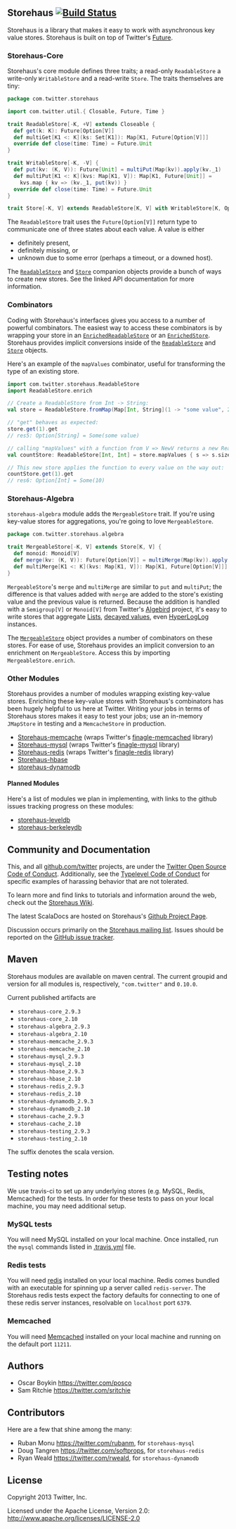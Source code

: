 ## Storehaus [![Build Status](https://secure.travis-ci.org/twitter/storehaus.png)](http://travis-ci.org/twitter/storehaus)

Storehaus is a library that makes it easy to work with asynchronous key value stores. Storehaus is built on top of Twitter's [Future](https://github.com/twitter/util/blob/master/util-core/src/main/scala/com/twitter/util/Future.scala).

### Storehaus-Core

Storehaus's core module defines three traits; a read-only `ReadableStore` a write-only `WritableStore` and a read-write `Store`. The traits themselves are tiny:

```scala
package com.twitter.storehaus

import com.twitter.util.{ Closable, Future, Time }

trait ReadableStore[-K, +V] extends Closeable {
  def get(k: K): Future[Option[V]]
  def multiGet[K1 <: K](ks: Set[K1]): Map[K1, Future[Option[V]]]
  override def close(time: Time) = Future.Unit
}

trait WritableStore[-K, -V] {
  def put(kv: (K, V)): Future[Unit] = multiPut(Map(kv)).apply(kv._1)
  def multiPut[K1 <: K](kvs: Map[K1, V]): Map[K1, Future[Unit]] =
    kvs.map { kv => (kv._1, put(kv)) }
  override def close(time: Time) = Future.Unit
}

trait Store[-K, V] extends ReadableStore[K, V] with WritableStore[K, Option[V]]
```

The `ReadableStore` trait uses the `Future[Option[V]]` return type to communicate one of three states about each value. A value is either

* definitely present,
* definitely missing, or
* unknown due to some error (perhaps a timeout, or a downed host).

The [`ReadableStore`](http://twitter.github.com/storehaus/#com.twitter.storehaus.ReadableStore$) and [`Store`](http://twitter.github.com/storehaus/#com.twitter.storehaus.Store$) companion objects provide a bunch of ways to create new stores. See the linked API documentation for more information.

### Combinators

Coding with Storehaus's interfaces gives you access to a number of powerful combinators. The easiest way to access these combinators is by wrapping your store in an [`EnrichedReadableStore`](http://twitter.github.com/storehaus/#com.twitter.storehaus.EnrichedReadableStore) or an [`EnrichedStore`](http://twitter.github.com/storehaus/#com.twitter.storehaus.EnrichedStore). Storehaus provides implicit conversions inside of the [`ReadableStore`](http://twitter.github.com/storehaus/#com.twitter.storehaus.ReadableStore$) and [`Store`](http://twitter.github.com/storehaus/#com.twitter.storehaus.Store$) objects.

Here's an example of the `mapValues` combinator, useful for transforming the type of an existing store.

```scala
import com.twitter.storehaus.ReadableStore
import ReadableStore.enrich

// Create a ReadableStore from Int -> String:
val store = ReadableStore.fromMap(Map[Int, String](1 -> "some value", 2 -> "other value"))

// "get" behaves as expected:
store.get(1).get
// res5: Option[String] = Some(some value)

// calling "mapValues" with a function from V => NewV returns a new ReadableStore[K, NewV]:
val countStore: ReadableStore[Int, Int] = store.mapValues { s => s.size }

// This new store applies the function to every value on the way out:
countStore.get(1).get
// res6: Option[Int] = Some(10)
```

### Storehaus-Algebra

`storehaus-algebra` module adds the `MergeableStore` trait. If you're using key-value stores for aggregations, you're going to love `MergeableStore`.

```scala
package com.twitter.storehaus.algebra

trait MergeableStore[-K, V] extends Store[K, V] {
  def monoid: Monoid[V]
  def merge(kv: (K, V)): Future[Option[V]] = multiMerge(Map(kv)).apply(kv._1)
  def multiMerge[K1 <: K](kvs: Map[K1, V]): Map[K1, Future[Option[V]]] = kvs.map { kv => (kv._1, merge(kv)) }
}
```

`MergeableStore`'s `merge` and `multiMerge` are similar to `put` and `multiPut`; the difference is that values added with `merge` are added to the store's existing value and the previous value is returned.
Because the addition is handled with a `Semigroup[V]` or `Monoid[V]` from Twitter's [Algebird](https://github.com/twitter/algebird) project, it's easy to write stores that aggregate [Lists](http://twitter.github.com/algebird/#com.twitter.algebird.ListMonoid), [decayed values](http://twitter.github.com/algebird/#com.twitter.algebird.DecayedValue), even [HyperLogLog](http://twitter.github.com/algebird/#com.twitter.algebird.HyperLogLog$) instances.

The [`MergeableStore`](http://twitter.github.com/storehaus/#com.twitter.storehaus.algebra.MergeableStore$) object provides a number of combinators on these stores. For ease of use, Storehaus provides an implicit conversion to an enrichment on `MergeableStore`. Access this by importing `MergeableStore.enrich`.

### Other Modules

Storehaus provides a number of modules wrapping existing key-value stores. Enriching these key-value stores with Storehaus's combinators has been hugely helpful to us here at Twitter. Writing your jobs in terms of Storehaus stores makes it easy to test your jobs; use an in-memory `JMapStore` in testing and a `MemcacheStore` in production.

  * [Storehaus-memcache](http://twitter.github.com/storehaus/#com.twitter.storehaus.memcache.MemcacheStore) (wraps Twitter's [finagle-memcached](https://github.com/twitter/finagle/tree/master/finagle-memcached) library)
  * [Storehaus-mysql](http://twitter.github.com/storehaus/#com.twitter.storehaus.mysql.MySqlStore) (wraps Twitter's [finagle-mysql](https://github.com/twitter/finagle/tree/master/finagle-mysql) library)
  * [Storehaus-redis](http://twitter.github.com/storehaus/#com.twitter.storehaus.redis.RedisStore) (wraps Twitter's [finagle-redis](https://github.com/twitter/finagle/tree/master/finagle-redis) library)
  * [Storehaus-hbase](http://twitter.github.com/storehaus/#com.twitter.storehaus.hbase.HBaseStore)
  * [storehaus-dynamodb](https://github.com/twitter/storehaus/tree/develop/storehaus-dynamodb)

#### Planned Modules

Here's a list of modules we plan in implementing, with links to the github issues tracking progress on these modules:

* [storehaus-leveldb](https://github.com/twitter/storehaus/issues/51)
* [storehaus-berkeleydb](https://github.com/twitter/storehaus/issues/52)

## Community and Documentation

This, and all [github.com/twitter](https://github.com/twitter) projects, are under the [Twitter Open Source Code of Conduct](https://engineering.twitter.com/opensource/code-of-conduct). Additionally, see the [Typelevel Code of Conduct](http://typelevel.org/conduct) for specific examples of harassing behavior that are not tolerated.

To learn more and find links to tutorials and information around the web, check out the [Storehaus Wiki](https://github.com/twitter/storehaus/wiki).

The latest ScalaDocs are hosted on Storehaus's [Github Project Page](http://twitter.github.io/storehaus).

Discussion occurs primarily on the [Storehaus mailing list](https://groups.google.com/forum/#!forum/storehaus). Issues should be reported on the [GitHub issue tracker](https://github.com/twitter/storehaus/issues).

## Maven

Storehaus modules are available on maven central. The current groupid and version for all modules is, respectively, `"com.twitter"` and  `0.10.0`.

Current published artifacts are

* `storehaus-core_2.9.3`
* `storehaus-core_2.10`
* `storehaus-algebra_2.9.3`
* `storehaus-algebra_2.10`
* `storehaus-memcache_2.9.3`
* `storehaus-memcache_2.10`
* `storehaus-mysql_2.9.3`
* `storehaus-mysql_2.10`
* `storehaus-hbase_2.9.3`
* `storehaus-hbase_2.10`
* `storehaus-redis_2.9.3`
* `storehaus-redis_2.10`
* `storehaus-dynamodb_2.9.3`
* `storehaus-dynamodb_2.10`
* `storehaus-cache_2.9.3`
* `storehaus-cache_2.10`
* `storehaus-testing_2.9.3`
* `storehaus-testing_2.10`

The suffix denotes the scala version.

## Testing notes

We use travis-ci to set up any underlying stores (e.g. MySQL, Redis, Memcached) for the tests. In order for these tests to pass on your local machine, you may need additional setup.

### MySQL tests

You will need MySQL installed on your local machine.
Once installed, run the `mysql` commands listed in [.travis.yml](https://github.com/twitter/storehaus/blob/develop/.travis.yml) file.

### Redis tests

You will need [redis](http://redis.io/) installed on your local machine. Redis comes bundled with an executable for spinning up a server called `redis-server`. The Storehaus redis tests expect the factory defaults for connecting to one of these redis server instances, resolvable on `localhost` port `6379`.

### Memcached

You will need [Memcached](http://memcached.org/) installed on your local machine and running on the default port `11211`.

## Authors

* Oscar Boykin <https://twitter.com/posco>
* Sam Ritchie <https://twitter.com/sritchie>

## Contributors

Here are a few that shine among the many:

* Ruban Monu <https://twitter.com/rubanm>, for `storehaus-mysql`
* Doug Tangren <https://twitter.com/softprops>, for `storehaus-redis`
* Ryan Weald <https://twitter.com/rweald>, for `storehaus-dynamodb`

## License

Copyright 2013 Twitter, Inc.

Licensed under the Apache License, Version 2.0: http://www.apache.org/licenses/LICENSE-2.0
